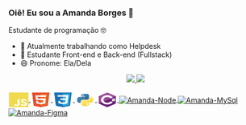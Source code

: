 ### Oiê! Eu sou a Amanda Borges 👋
Estudante de programação 🤓

- 🔭 Atualmente trabalhando como Helpdesk
- 🌱 Estudante Front-end e Back-end (Fullstack)
- 😄 Pronome: Ela/Dela

<div align="center">
  <a href="https://github.com/amandagborgess">
  <img height="180em" src="https://github-readme-stats.vercel.app/api?username=amandagborgess&show_icons=true&theme=dark&include_all_commits=true&count_private=true"/>
  <img height="180em" src="https://github-readme-stats.vercel.app/api/top-langs/?username=amandagborgess&layout=compact&langs_count=7&theme=dark"/>
</div>
<div style="display: inline_block"><br>
  <img align="center" alt="Amanda-Js"   height="30" width="40" src="https://raw.githubusercontent.com/devicons/devicon/master/icons/javascript/javascript-plain.svg">
  <img align="center" alt="Amanda-HTML" height="30" width="40" src="https://raw.githubusercontent.com/devicons/devicon/master/icons/html5/html5-original.svg">
  <img align="center" alt="Amanda-CSS"  height="30" width="40" src="https://raw.githubusercontent.com/devicons/devicon/master/icons/css3/css3-original.svg">
  <img align="center" alt="Amanda-Python" height="30" width="40" src="https://raw.githubusercontent.com/devicons/devicon/master/icons/python/python-original.svg">
  <img align="center" alt="Amanda-Csharp" height="30" width="40" src="https://raw.githubusercontent.com/devicons/devicon/master/icons/csharp/csharp-original.svg">  
  <img align="center" alt="Amanda-Node"   height="30" width="40" src="https://cdn.jsdelivr.net/gh/devicons/devicon/icons/nodejs/nodejs-plain-wordmark.svg">
  <img align="center" alt="Amanda-MySql"  height="30" width="40" src="https://cdn.jsdelivr.net/gh/devicons/devicon/icons/mysql/mysql-original-wordmark.svg">
  <img align="center" alt="Amanda-Figma"  height="30" width="40" src="https://cdn.jsdelivr.net/gh/devicons/devicon/icons/figma/figma-original.svg">

  
</div>
